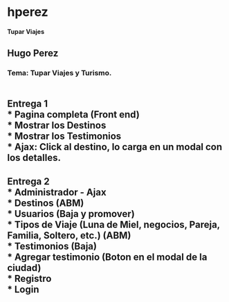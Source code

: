 hperez
======

<h4>Tupar Viajes

<h2>Hugo Perez<br>
<h3>Tema: Tupar Viajes y Turismo.<br><br>

<h2>Entrega 1<br>
* Pagina completa (Front end)<br>
* Mostrar los Destinos<br>
* Mostrar los Testimonios<br>
* Ajax: Click al destino, lo carga en un modal con los detalles.

<h2>Entrega 2<br>
* Administrador - Ajax<br>
* Destinos (ABM)<br>
* Usuarios (Baja y promover)<br>
* Tipos de Viaje (Luna de Miel, negocios, Pareja, Familia, Soltero, etc.) (ABM)<br>
* Testimonios (Baja)<br>
* Agregar testimonio (Boton en el modal de la ciudad)<br>
* Registro<br>
* Login

